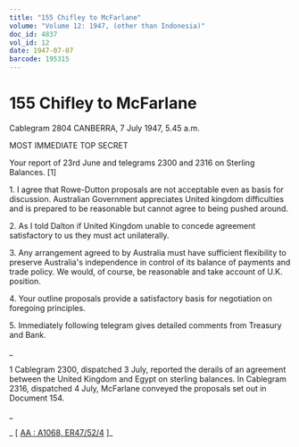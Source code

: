 ```yaml
---
title: "155 Chifley to McFarlane"
volume: "Volume 12: 1947, (other than Indonesia)"
doc_id: 4837
vol_id: 12
date: 1947-07-07
barcode: 195315
---
```


# 155 Chifley to McFarlane

Cablegram 2804 CANBERRA, 7 July 1947, 5.45 a.m.

MOST IMMEDIATE TOP SECRET

Your report of 23rd June and telegrams 2300 and 2316 on Sterling Balances. [1]

1\. I agree that Rowe-Dutton proposals are not acceptable even as basis for discussion. Australian Government appreciates United kingdom difficulties and is prepared to be reasonable but cannot agree to being pushed around.

2\. As I told Dalton if United Kingdom unable to concede agreement satisfactory to us they must act unilaterally.

3\. Any arrangement agreed to by Australia must have sufficient flexibility to preserve Australia's independence in control of its balance of payments and trade policy. We would, of course, be reasonable and take account of U.K. position.

4\. Your outline proposals provide a satisfactory basis for negotiation on foregoing principles.

5\. Immediately following telegram gives detailed comments from Treasury and Bank.

_

1 Cablegram 2300, dispatched 3 July, reported the derails of an agreement between the United Kingdom and Egypt on sterling balances. In Cablegram 2316, dispatched 4 July, McFarlane conveyed the proposals set out in Document 154.

_

_ [ [AA : A1068, ER47/52/4](http://www.naa.gov.au/cgi-bin/Search?O=I&Number=195315) ]_

